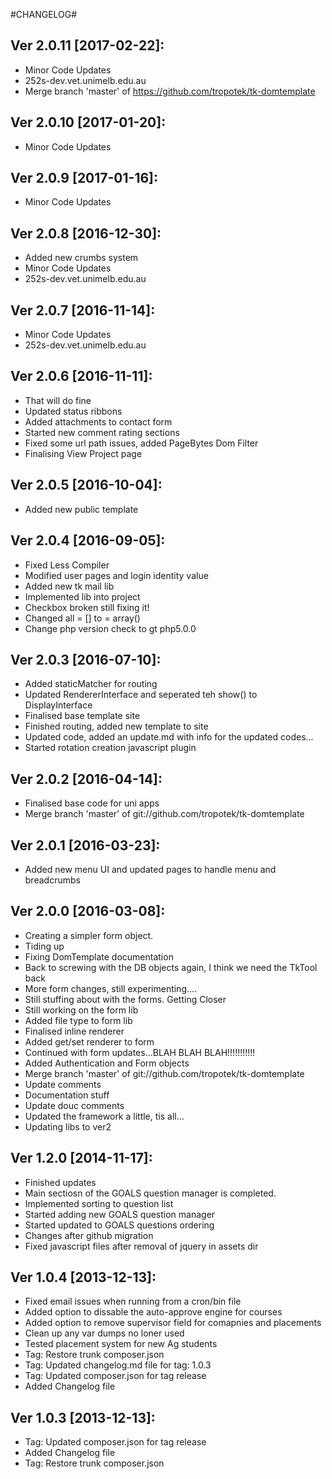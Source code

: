 #CHANGELOG#

Ver 2.0.11 [2017-02-22]:
-------------------------------
 - Minor Code Updates
 - 252s-dev.vet.unimelb.edu.au
 - Merge branch 'master' of https://github.com/tropotek/tk-domtemplate


Ver 2.0.10 [2017-01-20]:
-------------------------------
 - Minor Code Updates


Ver 2.0.9 [2017-01-16]:
-------------------------------
 - Minor Code Updates


Ver 2.0.8 [2016-12-30]:
-------------------------------
 - Added new crumbs system
 - Minor Code Updates
 - 252s-dev.vet.unimelb.edu.au


Ver 2.0.7 [2016-11-14]:
-------------------------------
 - Minor Code Updates
 - 252s-dev.vet.unimelb.edu.au


Ver 2.0.6 [2016-11-11]:
-------------------------------
 - That will do fine
 - Updated status ribbons
 - Added attachments to contact form
 - Started new comment rating sections
 - Fixed some url path issues, added PageBytes Dom Filter
 - Finalising View Project page


Ver 2.0.5 [2016-10-04]:
-------------------------------
 - Added new public template


Ver 2.0.4 [2016-09-05]:
-------------------------------
 - Fixed Less Compiler
 - Modified user pages and login identity value
 - Added new tk mail lib
 - Implemented lib into project
 - Checkbox broken still fixing it!
 - Changed all = [] to = array()
 - Change php version check to gt php5.0.0


Ver 2.0.3 [2016-07-10]:
-------------------------------
 - Added staticMatcher for routing
 - Updated RendererInterface and seperated teh show() to DisplayInterface
 - Finalised base template site
 - Finished routing, added new template to site
 - Updated code, added an update.md with info for the updated codes...
 - Started rotation creation javascript plugin


Ver 2.0.2 [2016-04-14]:
-------------------------------
 - Finalised base code for uni apps
 - Merge branch 'master' of git://github.com/tropotek/tk-domtemplate


Ver 2.0.1 [2016-03-23]:
-------------------------------
 - Added new menu UI and updated pages to handle menu and breadcrumbs


Ver 2.0.0 [2016-03-08]:
-------------------------------
 - Creating a simpler form object.
 - Tiding up
 - Fixing DomTemplate documentation
 - Back to screwing with the DB objects again, I think we need the TkTool back
 - More form changes, still experimenting....
 - Still stuffing about with the forms. Getting Closer
 - Still working on the form lib
 - Added file type to form lib
 - Finalised inline renderer
 - Added get/set renderer to form
 - Continued with form updates...BLAH BLAH BLAH!!!!!!!!!!!
 - Added Authentication and Form objects
 - Merge branch 'master' of git://github.com/tropotek/tk-domtemplate
 - Update comments
 - Documentation stuff
 - Update douc comments
 - Updated the framework a little, tis all...
 - Updating libs to ver2


Ver 1.2.0 [2014-11-17]:
----------------
 - Finished updates
 - Main sectiosn of the GOALS question manager is completed.
 - Implemented sorting to question list
 - Started adding new GOALS question manager
 - Started updated to GOALS questions ordering
 - Changes after github migration
 - Fixed javascript files after removal of jquery in assets dir


Ver 1.0.4 [2013-12-13]:
----------------
 - Fixed email issues when running from a cron/bin file
 - Added option to dissable the auto-approve engine for courses
 - Added option to remove supervisor field for comapnies and placements
 - Clean up any var dumps no loner used
 - Tested placement system for new Ag students
 - Tag: Restore trunk composer.json
 - Tag: Updated changelog.md file for tag: 1.0.3
 - Tag: Updated composer.json for tag release
 - Added Changelog file


Ver 1.0.3 [2013-12-13]:
----------------
 - Tag: Updated composer.json for tag release
 - Added Changelog file
 - Tag: Restore trunk composer.json




